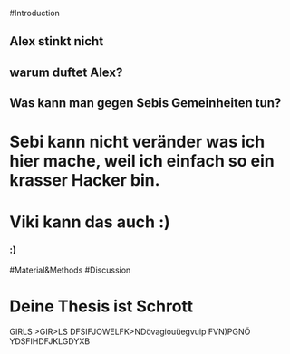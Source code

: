 #Introduction
## Alex stinkt **nicht**
## warum duftet Alex?
## Was kann man gegen Sebis Gemeinheiten tun? 

# Sebi kann nicht veränder was ich hier mache, weil ich einfach so ein krasser Hacker bin.  
# Viki kann das auch :)
### :) 
#Material&Methods
#Discussion
# Deine Thesis ist Schrott 
GIRLS >GIR>LS DFSIFJOWELFK>NDövagiouüegvuip FVN)PGNÖ YDSFIHDFJKLGDYXB
